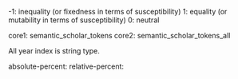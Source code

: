 
-1: inequality (or fixedness in terms of susceptibility)
1: equality (or mutability in terms of susceptibility)
0: neutral

core1: semantic_scholar_tokens
core2: semantic_scholar_tokens_all

All year index is string type.



absolute-percent:
relative-percent: